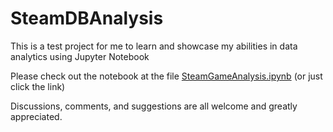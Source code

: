# SteamDBAnalysis

This is a test project for me to learn and showcase my abilities in data analytics using Jupyter Notebook

Please check out the notebook at the file [SteamGameAnalysis.ipynb](SteamGameAnalysis.ipynb) (or just click the link)

Discussions, comments, and suggestions are all welcome and greatly appreciated.
